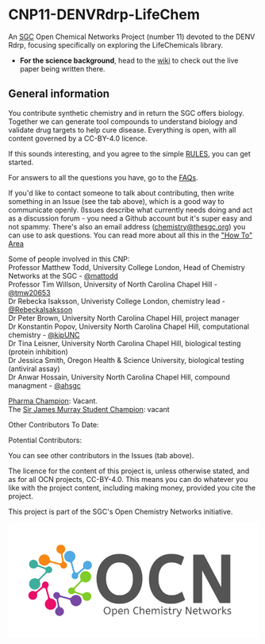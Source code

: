 # CNP11-DENVRdrp-LifeChem
An [SGC](https://www.thesgc.org/) Open Chemical Networks Project (number 11) devoted to the DENV Rdrp, focusing specifically on exploring the LifeChemicals library.

* **For the science background**, head to the [wiki](https://github.com/StructuralGenomicsConsortium/CNP11-DENVRdrp-LifeChem/wiki) to check out the live paper being written there.

## General information

You contribute synthetic chemistry and in return the SGC offers biology. Together we can generate tool compounds to understand biology and validate drug targets to help cure disease. Everything is open, with all content governed by a CC-BY-4.0 licence.

If this sounds interesting, and you agree to the simple [RULES](https://www.thesgc.org/sgc-open-chemistry-networks/terms-of-use), you can get started.

For answers to all the questions you have, go to the [FAQs](https://www.thesgc.org/sgc-open-chemistry-networks/faq).

If you'd like to contact someone to talk about contributing, then write something in an Issue (see the tab above), which is a good way to communicate openly. (Issues describe what currently needs doing and act as a discussion forum - you need a Github account but it's super easy and not spammy. There's also an email address (chemistry@thesgc.org) you can use to ask questions. You can read more about all this in the ["How To" Area](https://github.com/StructuralGenomicsConsortium/Chemistry_TechOps_HowTo/wiki)

Some of people involved in this CNP:  
Professor Matthew Todd, University College London, Head of Chemistry Networks at the SGC - [@mattodd](https://github.com/mattodd)  
Professor Tim Willson, University of North Carolina Chapel Hill - [@tmw20653](https://github.com/tmw20653)    
Dr Rebecka Isaksson, Univeristy College London, chemistry lead - [@RebeckaIsaksson](https://github.com/RebeckaIsaksson)   
Dr Peter Brown, University North Carolina Chapel Hill, project manager  
Dr Konstantin Popov, University North Carolina Chapel Hill, computational chemistry - [@kipUNC](https://github.com/kipUNC)  
Dr Tina Leisner, University North Carolina Chapel Hill, biological testing (protein inhibition)  
Dr Jessica Smith, Oregon Health & Science University, biological testing (antiviral assay)  
Dr Anwar Hossain, University North Carolina Chapel Hill, compound managment - [@ahsgc](https://github.com/ahsgc)     
 

[Pharma Champion](https://github.com/StructuralGenomicsConsortium/Chemistry_TechOps_HowTo/wiki/Pharma-Industry-Champions): Vacant.    
The [Sir James Murray Student Champion](https://www.thesgc.org/sgc-open-chemistry-networks/champions-program): vacant

Other Contributors To Date:  



Potential Contributors:
 

You can see other contributors in the Issues (tab above).

The licence for the content of this project is, unless otherwise stated, and as for all OCN projects, CC-BY-4.0. This means you can do whatever you like with the project content, including making money, provided you cite the project.

This project is part of the SGC's Open Chemistry Networks initiative.

<a href="url"><img src="https://github.com/StructuralGenomicsConsortium/Chemistry_TechOps_HowTo/blob/main/Open%20Chemistry%20Networks%20Logos/OCN_Logo_Final_smban.png?raw=true"></a>
